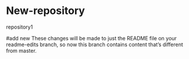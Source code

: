 # New-repository
repository1



#add new 
These changes will be made to just the README file on your readme-edits branch, so now this branch contains content that’s different from master.
